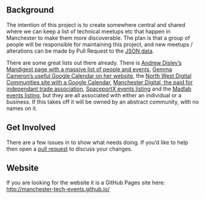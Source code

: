 ## Background

The intention of this project is to create somewhere central and shared where we can keep a list of technical meetups etc that happen in Manchester to make them more discoverable. The plan is that a group of people will be responsible for maintaining this project, and new meetups / alterations can be made by Pull Request to the [JSON data](http://manchester-tech-events.github.io/events.json).

There are some great lists out there already. There is [Andrew Disley’s Mandigest page with a massive list of people and events](http://simplified.co.uk/mandigest/), [Gemma Cameron’s useful Google Calendar on her website](http://rubygem.me/events/), the [North West Digital Communities site with a Google Calendar](http://nwdc.org.uk/), [Manchester Digital, the paid for independant trade association](https://www.manchesterdigital.com/), [SpaceportX events listing](http://spaceportx.com/events) and the [Madlab events listing](http://madlab.org.uk/events/), but they are all associated with either an individual or a business. If this takes off it will be owned by an abstract community, with no names on it.

## Get Involved

There are a few issues in to show what needs doing. If you’d like to help then open a [pull request](https://help.github.com/articles/using-pull-requests) to discuss your changes.

## Website

If you are looking for the website it is a GitHub Pages site here: http://manchester-tech-events.github.io/
